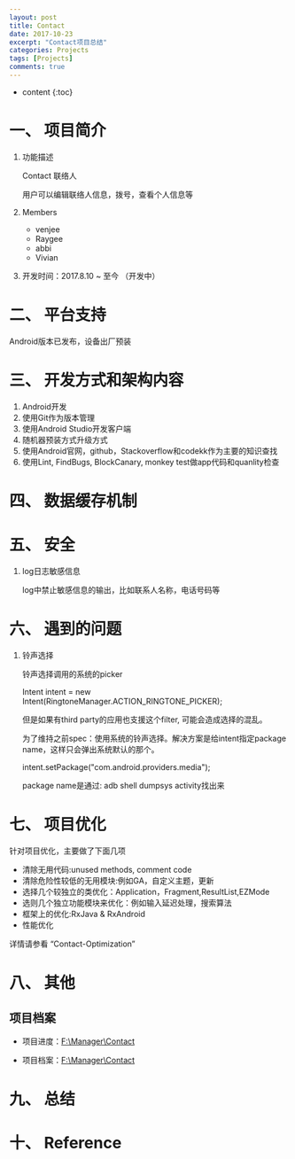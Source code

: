 ```yaml
---
layout: post
title: Contact
date: 2017-10-23
excerpt: "Contact项目总结"
categories: Projects
tags: [Projects]
comments: true
---
```


* content
{:toc}



# 一、 项目简介

1. 功能描述

    Contact 联络人
    
    用户可以编辑联络人信息，拨号，查看个人信息等

2. Members

    - venjee
    - Raygee
    - abbi
    - Vivian

3. 开发时间：2017.8.10 ~ 至今 （开发中）

# 二、 平台支持

Android版本已发布，设备出厂预装

# 三、 开发方式和架构内容

1. Android开发
2. 使用Git作为版本管理
3. 使用Android Studio开发客户端
4. 随机器预装方式升级方式
5. 使用Android官网，github，Stackoverflow和codekk作为主要的知识查找
6. 使用Lint, FindBugs, BlockCanary, monkey test做app代码和quanlity检查

# 四、 数据缓存机制

# 五、 安全

1. log日志敏感信息

    log中禁止敏感信息的输出，比如联系人名称，电话号码等

# 六、 遇到的问题

1. 铃声选择

    铃声选择调用的系统的picker
    
    Intent intent = new Intent(RingtoneManager.ACTION_RINGTONE_PICKER);
           
    但是如果有third party的应用也支援这个filter, 可能会造成选择的混乱。
    
    为了维持之前spec：使用系统的铃声选择。解决方案是给intent指定package name，这样只会弹出系统默认的那个。
    
    intent.setPackage("com.android.providers.media");
    
    package name是通过: adb shell dumpsys activity找出来

# 七、 项目优化

针对项目优化，主要做了下面几项

- 清除无用代码:unused methods, comment code
- 清除危险性较低的无用模块:例如GA，自定义主题，更新
- 选择几个较独立的类优化：Application，Fragment,ResultList,EZMode
- 选则几个独立功能模块来优化：例如输入延迟处理，搜索算法
- 框架上的优化:RxJava & RxAndroid
- 性能优化

详情请参看 “Contact-Optimization”


# 八、 其他

## 项目档案

- 项目进度：[F:\Manager\Contact](F:\Manager\Contact)

- 项目档案：[F:\Manager\Contact](F:\Manager\Contact)

# 九、 总结

# 十、 Reference

